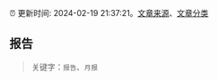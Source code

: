 :alarm_clock: 更新时间: 2024-02-19 21:37:21。[文章来源](/README.md)、[文章分类](/TAGS.md)

## 报告


> 关键字：`报告`、`月报`



